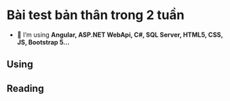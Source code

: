 # Bài test bản thân trong 2 tuần
- 🌱 I’m using **Angular, ASP.NET WebApi, C#, SQL Server, HTML5, CSS, JS, Bootstrap 5...**
## Using
## Reading
